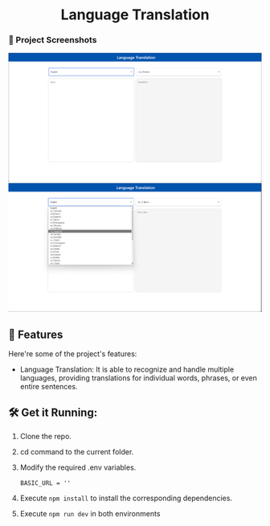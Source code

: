 <h1 align="center" id="title">Language Translation</h1>

### 📸 Project Screenshots

![project-screenshot](../../../assets/img/trans_ui_init.png)
![project-screenshot](../../../assets/img/trans_ui_select.png)

<h2>🧐 Features</h2>

Here're some of the project's features:

- Language Translation: It is able to recognize and handle multiple languages, providing translations for individual words, phrases, or even entire sentences.

<h2>🛠️ Get it Running:</h2>

1. Clone the repo.

2. cd command to the current folder.

3. Modify the required .env variables.
   ```
   BASIC_URL = ''
   ```
4. Execute `npm install` to install the corresponding dependencies.

5. Execute `npm run dev` in both environments
